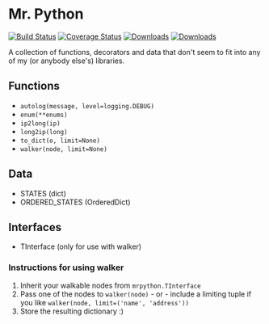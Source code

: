 # Mr. Python
[![Build Status](https://travis-ci.org/petermelias/mrpython.png?branch=master)](https://travis-ci.org/petermelias/mrpython) [![Coverage Status](https://coveralls.io/repos/petermelias/mrpython/badge.png?branch=master)](https://coveralls.io/r/petermelias/mrpython?branch=master) [![Downloads](https://pypip.in/d/mrpython/badge.png)](https://pypi.python.org/pypi/mrpython/) [![Downloads](https://pypip.in/v/mrpython/badge.png)](https://pypi.python.org/pypi/mrpython/)

A collection of functions, decorators and data that don't seem to fit into any of my (or anybody else's) libraries.

## Functions
* ``` autolog(message, level=logging.DEBUG) ```
* ``` enum(**enums) ```
* ``` ip2long(ip) ```
* ``` long2ip(long) ```
* ``` to_dict(o, limit=None) ```
* ``` walker(node, limit=None) ```

## Data
* STATES (dict)
* ORDERED_STATES (OrderedDict)

## Interfaces
* TInterface (only for use with walker)


### Instructions for using walker

1. Inherit your walkable nodes from ``` mrpython.TInterface ```
2. Pass one of the nodes to ``` walker(node) ``` - or - include a limiting tuple if you like ``` walker(node, limit=('name', 'address')) ```
3. Store the resulting dictionary :)